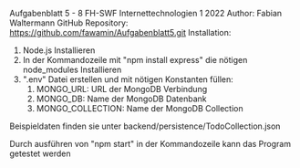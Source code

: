 Aufgabenblatt 5 - 8  FH-SWF Internettechnologien 1 2022
Author: Fabian Waltermann
GitHub Repository: https://github.com/fawamin/Aufgabenblatt5.git
Installation:
1. Node.js Installieren
2. In der Kommandozeile mit "npm install express" die nötigen node_modules Installieren
3. ".env" Datei erstellen und mit nötigen Konstanten füllen:
    1. MONGO_URL: URL der MongoDB Verbindung
    2. MONGO_DB: Name der MongoDB Datenbank
    3. MONGO_COLLECTION: Name der MongoDB Collection


Beispieldaten finden sie unter backend/persistence/TodoCollection.json

Durch ausführen von "npm start" in der Kommandozeile kann das Program getestet werden

